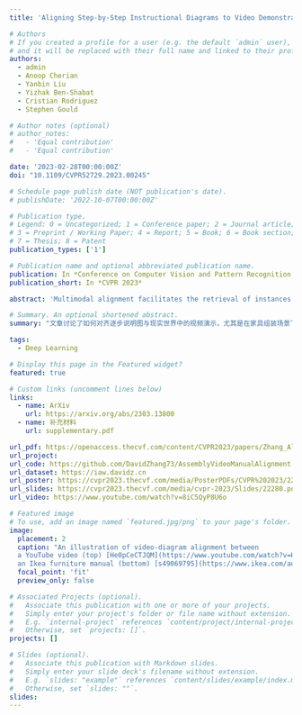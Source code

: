 ```yaml
---
title: 'Aligning Step-by-Step Instructional Diagrams to Video Demonstrations'

# Authors
# If you created a profile for a user (e.g. the default `admin` user), write the username (folder name) here
# and it will be replaced with their full name and linked to their profile.
authors:
  - admin
  - Anoop Cherian
  - Yanbin Liu
  - Yizhak Ben-Shabat
  - Cristian Rodriguez
  - Stephen Gould

# Author notes (optional)
# author_notes:
#   - 'Equal contribution'
#   - 'Equal contribution'

date: '2023-02-28T00:00:00Z'
doi: "10.1109/CVPR52729.2023.00245"

# Schedule page publish date (NOT publication's date).
# publishDate: '2022-10-07T00:00:00Z'

# Publication type.
# Legend: 0 = Uncategorized; 1 = Conference paper; 2 = Journal article;
# 3 = Preprint / Working Paper; 4 = Report; 5 = Book; 6 = Book section;
# 7 = Thesis; 8 = Patent
publication_types: ['1']

# Publication name and optional abbreviated publication name.
publication: In *Conference on Computer Vision and Pattern Recognition 2023*
publication_short: In *CVPR 2023*

abstract: 'Multimodal alignment facilitates the retrieval of instances from one modality when queried using another. In this paper, we consider a novel setting where such an alignment is between (i) instruction steps that are depicted as assembly diagrams (commonly seen in Ikea assembly manuals) and (ii) video segments from in-the-wild videos; these videos comprising an enactment of the assembly actions in the real world. To learn this alignment, we introduce a novel supervised contrastive learning method that learns to align videos with the subtle details in the assembly diagrams, guided by a set of novel losses. To study this problem and demonstrate the effectiveness of our method, we introduce a novel dataset: IAW---for Ikea assembly in the wild---consisting of 183 hours of videos from diverse furniture assembly collections and nearly 8,300 illustrations from their associated instruction manuals and annotated for their ground truth alignments. We define two tasks on this dataset: First, nearest neighbor retrieval between video segments and illustrations, and, second, alignment of instruction steps and the segments for each video. Extensive experiments on IAW demonstrate superior performances of our approach against alternatives.'

# Summary. An optional shortened abstract.
summary: "文章讨论了如何对齐逐步说明图与现实世界中的视频演示，尤其是在家具组装场景下。传统的Ikea组装手册通常使用图解说明步骤，但这些图解有时可能含糊不清或与实际的产品存在差异，而通过视频来展示组装过程可以有效弥补这些不足。然而，网络上的DIY视频往往包含大量与实际任务无关的内容，这使得视频与说明图的对齐成为一个复杂的问题。为了解决这一问题，文章提出了一种新的对比学习框架，旨在通过多模态特征的对齐，将视频片段与图解进行匹配。文章引入了一个新的数据集——IAW（Ikea Assembly in the Wild），该数据集包含超过183小时的家具组装视频以及8000多张图解说明，用于评估该方法的效果。实验结果表明，该方法在视频片段和说明图解之间的检索和对齐任务上取得了显著的性能提升。此外，文章提出了三种针对性的新型损失函数，旨在通过对比学习更好地对齐视频和图解，包括视频与图解的全局对比损失、视频与手册的局部对比损失，以及手册内图解之间的对比损失。实验显示，使用这些损失函数可以显著提高模型的对齐性能。这项研究在视频-图解对齐、多模态对齐领域具有重要意义，尤其是在机器人模仿学习和人类组装任务辅助等应用中，具有广泛的潜在应用前景。(ChatGPT4o)"

tags:
  - Deep Learning

# Display this page in the Featured widget?
featured: true

# Custom links (uncomment lines below)
links:
  - name: ArXiv
    url: https://arxiv.org/abs/2303.13800
  - name: 补充材料
    url: supplementary.pdf

url_pdf: https://openaccess.thecvf.com/content/CVPR2023/papers/Zhang_Aligning_Step-by-Step_Instructional_Diagrams_to_Video_Demonstrations_CVPR_2023_paper.pdf
url_project:
url_code: https://github.com/DavidZhang73/AssemblyVideoManualAlignment
url_dataset: https://iaw.davidz.cn
url_poster: https://cvpr2023.thecvf.com/media/PosterPDFs/CVPR%202023/22280.png
url_slides: https://cvpr2023.thecvf.com/media/cvpr-2023/Slides/22280.pdf
url_video: https://www.youtube.com/watch?v=8iC5QyP8U6o

# Featured image
# To use, add an image named `featured.jpg/png` to your page's folder.
image:
  placement: 2
  caption: "An illustration of video-diagram alignment between
  a YouTube video (top) [He0pCeCTJQM](https://www.youtube.com/watch?v=He0pCeCTJQM) and
  an Ikea furniture manual (bottom) [s49069795](https://www.ikea.com/au/en/p/tarva-bed-frame-pine-luroey-s49069795/)"
  focal_point: 'fit'
  preview_only: false

# Associated Projects (optional).
#   Associate this publication with one or more of your projects.
#   Simply enter your project's folder or file name without extension.
#   E.g. `internal-project` references `content/project/internal-project/index.md`.
#   Otherwise, set `projects: []`.
projects: []

# Slides (optional).
#   Associate this publication with Markdown slides.
#   Simply enter your slide deck's filename without extension.
#   E.g. `slides: "example"` references `content/slides/example/index.md`.
#   Otherwise, set `slides: ""`.
slides:
---
```

